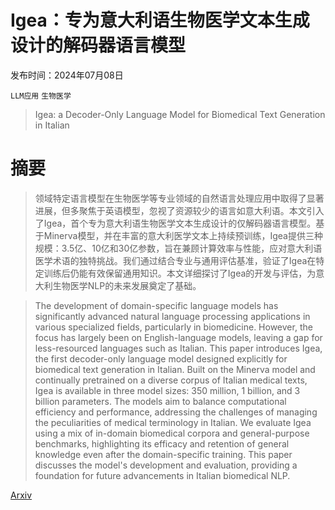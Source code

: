 # Igea：专为意大利语生物医学文本生成设计的解码器语言模型

发布时间：2024年07月08日

`LLM应用` `生物医学`

> Igea: a Decoder-Only Language Model for Biomedical Text Generation in Italian

# 摘要

> 领域特定语言模型在生物医学等专业领域的自然语言处理应用中取得了显著进展，但多聚焦于英语模型，忽视了资源较少的语言如意大利语。本文引入了Igea，首个专为意大利语生物医学文本生成设计的仅解码器语言模型。基于Minerva模型，并在丰富的意大利医学文本上持续预训练，Igea提供三种规模：3.5亿、10亿和30亿参数，旨在兼顾计算效率与性能，应对意大利语医学术语的独特挑战。我们通过结合专业与通用评估基准，验证了Igea在特定训练后仍能有效保留通用知识。本文详细探讨了Igea的开发与评估，为意大利生物医学NLP的未来发展奠定了基础。

> The development of domain-specific language models has significantly advanced natural language processing applications in various specialized fields, particularly in biomedicine. However, the focus has largely been on English-language models, leaving a gap for less-resourced languages such as Italian. This paper introduces Igea, the first decoder-only language model designed explicitly for biomedical text generation in Italian. Built on the Minerva model and continually pretrained on a diverse corpus of Italian medical texts, Igea is available in three model sizes: 350 million, 1 billion, and 3 billion parameters. The models aim to balance computational efficiency and performance, addressing the challenges of managing the peculiarities of medical terminology in Italian. We evaluate Igea using a mix of in-domain biomedical corpora and general-purpose benchmarks, highlighting its efficacy and retention of general knowledge even after the domain-specific training. This paper discusses the model's development and evaluation, providing a foundation for future advancements in Italian biomedical NLP.

[Arxiv](https://arxiv.org/abs/2407.06011)